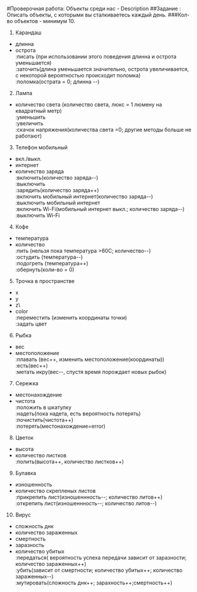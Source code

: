 #Проверочная работа: Объекты среди нас - Description
##Задание : Описать объекты, с которыми вы сталкиваетесь каждый день.
###Кол-во объектов - минимум 10.
 
1. Карандаш
- длинна
- острота\
:писать (при использовании этого поведения длинна и острота уменьшается)\
:заточить(длина уменьшается значительно, острота увеличивается, с некоторой вероятностью происходит поломка)\
:поломка(острата = 0; длинна --)

2. Лампа
- количество света (количество света,  люкс = 1 люмену на квадратный метр)\
:уменьшить\
:увеличить\
:скачок напряжения(количества света =0; другие методы больше не работают)

3. Телефон мобильный
- вкл./выкл.
- интернет
- количество заряда\
:включить(количество заряда--)\
:выключить\
:зарядить(количество заряда++)\
:включить мобильный интернет(количество заряда--)\
:выключить мобильный интернет\
:включить Wi-Fi(мобильный интернет выкл.; количество заряда--)\
:выключить Wi-Fi

4. Кофе
- температура
- количество\
:пить (нельзя пока температура >60C; количество--)\
:остудить (температура--)\
:подогреть (температура++)\
:обернуть(коли-во = 0)

5. Трочка в пространстве
- х
- у
- z\
- color\
:переместить (изменить координаты точки)\
:задать цвет

6. Рыбка
- вес
- местоположение\
:плавать (вес++, изменить местоположение(координаты))\
:есть(вес++)\
:метать икру(вес--, спустя время порождает новых рыбок)

7. Сережка
- местонахождение
- чистота\
:положить в шкатулку\
:надеть(пока надета, есть вероятность потерять)\
:почистить(чистота++)\
:потерять(местонахождение=error)

8. Цветок
- высота
- количество листков\
:полить(высота++, количество листков++)

9. Булавка
- изношенность
- количество скрепленых листов\
:прикрепить лист(изношеннность--; количество литов++)\
:открепить лист(изношеннность--; количество литов--)

10. Вирус
- сложность днк
- количество зараженных
- смертность
- заразность
- количество убитых\
:передаться( вероятность успеха передачи зависит от заразности; количество зараженных++)\
:убить(зависит от смертности; количество убитых++; количество зараженных--)\
:мутировать(сложность днк++; зарахность++;смертность++)


